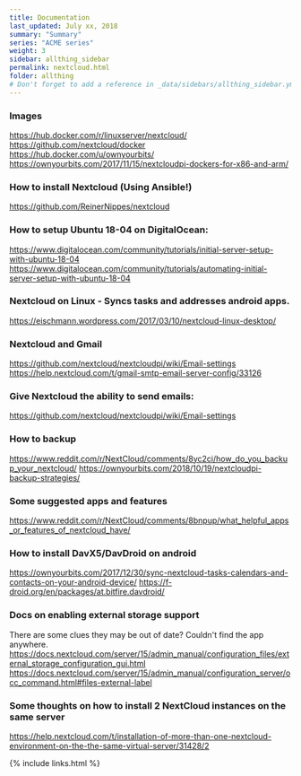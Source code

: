```yaml
---
title: Documentation 
last_updated: July xx, 2018
summary: "Summary"
series: "ACME series"
weight: 3
sidebar: allthing_sidebar
permalink: nextcloud.html
folder: allthing
# Don't forget to add a reference in _data/sidebars/allthing_sidebar.yml and/or _data/topnav.yml 
---
```


### Images
https://hub.docker.com/r/linuxserver/nextcloud/
https://github.com/nextcloud/docker
https://hub.docker.com/u/ownyourbits/
https://ownyourbits.com/2017/11/15/nextcloudpi-dockers-for-x86-and-arm/

### How to install Nextcloud (Using Ansible!)
https://github.com/ReinerNippes/nextcloud

### How to setup Ubuntu 18-04 on DigitalOcean:
https://www.digitalocean.com/community/tutorials/initial-server-setup-with-ubuntu-18-04
https://www.digitalocean.com/community/tutorials/automating-initial-server-setup-with-ubuntu-18-04

### Nextcloud on Linux - Syncs tasks and addresses android apps.
https://eischmann.wordpress.com/2017/03/10/nextcloud-linux-desktop/

### Nextcloud and Gmail
https://github.com/nextcloud/nextcloudpi/wiki/Email-settings
https://help.nextcloud.com/t/gmail-smtp-email-server-config/33126

### Give Nextcloud the ability to send emails:
https://github.com/nextcloud/nextcloudpi/wiki/Email-settings

### How to backup
https://www.reddit.com/r/NextCloud/comments/8yc2ci/how_do_you_backup_your_nextcloud/
https://ownyourbits.com/2018/10/19/nextcloudpi-backup-strategies/

### Some suggested apps and features
https://www.reddit.com/r/NextCloud/comments/8bnpup/what_helpful_apps_or_features_of_nextcloud_have/

### How to install DavX5/DavDroid on android
https://ownyourbits.com/2017/12/30/sync-nextcloud-tasks-calendars-and-contacts-on-your-android-device/
https://f-droid.org/en/packages/at.bitfire.davdroid/

### Docs on enabling external storage support
There are some clues they may be out of date? Couldn't find the app anywhere. 
https://docs.nextcloud.com/server/15/admin_manual/configuration_files/external_storage_configuration_gui.html
https://docs.nextcloud.com/server/15/admin_manual/configuration_server/occ_command.html#files-external-label

### Some thoughts on how to install 2 NextCloud instances on the same server
https://help.nextcloud.com/t/installation-of-more-than-one-nextcloud-environment-on-the-the-same-virtual-server/31428/2

{% include links.html %}
